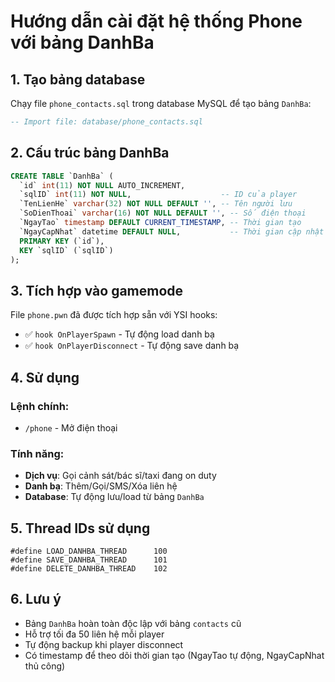 # Hướng dẫn cài đặt hệ thống Phone với bảng DanhBa

## 1. Tạo bảng database

Chạy file `phone_contacts.sql` trong database MySQL để tạo bảng `DanhBa`:

```sql
-- Import file: database/phone_contacts.sql
```

## 2. Cấu trúc bảng DanhBa

```sql
CREATE TABLE `DanhBa` (
  `id` int(11) NOT NULL AUTO_INCREMENT,
  `sqlID` int(11) NOT NULL,                    -- ID của player
  `TenLienHe` varchar(32) NOT NULL DEFAULT '', -- Tên người lưu
  `SoDienThoai` varchar(16) NOT NULL DEFAULT '', -- Số điện thoại
  `NgayTao` timestamp DEFAULT CURRENT_TIMESTAMP, -- Thời gian tạo
  `NgayCapNhat` datetime DEFAULT NULL,           -- Thời gian cập nhật
  PRIMARY KEY (`id`),
  KEY `sqlID` (`sqlID`)
);
```

## 3. Tích hợp vào gamemode

File `phone.pwn` đã được tích hợp sẵn với YSI hooks:

- ✅ `hook OnPlayerSpawn` - Tự động load danh bạ
- ✅ `hook OnPlayerDisconnect` - Tự động save danh bạ

## 4. Sử dụng

### Lệnh chính:
- `/phone` - Mở điện thoại

### Tính năng:
- **Dịch vụ**: Gọi cảnh sát/bác sĩ/taxi đang on duty
- **Danh bạ**: Thêm/Gọi/SMS/Xóa liên hệ
- **Database**: Tự động lưu/load từ bảng `DanhBa`

## 5. Thread IDs sử dụng

```pawn
#define LOAD_DANHBA_THREAD      100
#define SAVE_DANHBA_THREAD      101  
#define DELETE_DANHBA_THREAD    102
```

## 6. Lưu ý

- Bảng `DanhBa` hoàn toàn độc lập với bảng `contacts` cũ
- Hỗ trợ tối đa 50 liên hệ mỗi player
- Tự động backup khi player disconnect
- Có timestamp để theo dõi thời gian tạo (NgayTao tự động, NgayCapNhat thủ công)
